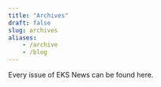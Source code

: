 ```yaml
---
title: "Archives"
draft: false
slug: archives
aliases:
    - /archive
    - /blog
---
```


Every issue of EKS News can be found here.
